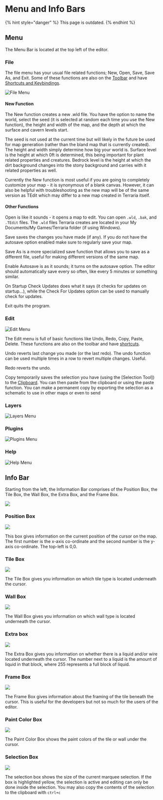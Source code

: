 # Menu and Info Bars

{% hint style="danger" %}
This page is outdated.
{% endhint %}

## Menu

The Menu Bar is located at the top left of the editor.

### File

The file menu has your usual file related functions; New, Open, Save, Save As, and Exit. Some of these functions are also on the [Toolbar](Toolbar) and have [Shortcuts and Keybindings](Shortcuts%20and%20Keybindings).

![File Menu](../.gitbook/assets/image%20%288%29.png)

#### New Function

The New function creates a new .wld file. You have the option to name the world, select the seed \(it is selected at random each time you use the New function\), the height and width of the map, and the depth at which the surface and cavern levels start.

The seed is not used at the current time but will likely in the future be used for map generation \(rather than the bland map that is currently created\). The height and width simply determine how big your world is. Surface level is the height at which 0ft is determined, this being important for plant related properties and creatures. Bedrock level is the height at which the dirt background changes into the stony background and carries with it related properties as well.

Currently the New function is most useful if you are going to completely customize your map - it is synonymous of a blank canvas. However, it can also be helpful with troubleshooting as the new map will be of the same version as TEdit which may differ to a new map created in Terraria itself.

#### Other Functions

Open is like it sounds - it opens a map to edit. You can open `.wld`, `.bak`, and `.TEdit` files. The `.wld` files Terraria creates are located in your My Documents/My Games/Terraria folder \(if using Windows\).

Save saves the changes you have made \(if any\). If you do not have the autosave option enabled make sure to regularly save your map.

Save As is a more specialized save function that allows you to save as a different file, useful for making different versions of the same map.

Enable Autosave is as it sounds; it turns on the autosave option. The editor should automatically save every so often, like every 5 minutes or something similar.

On Startup Check Updates does what it says \(it checks for updates on startup...\), while the Check For Updates option can be used to manually check for updates.

Exit quits the program.

### Edit

![Edit Menu](../.gitbook/assets/image.png)

The Edit menu is full of basic functions like Undo, Redo, Copy, Paste, Delete. These functions are also on the toolbar and have [shortcuts](shortcuts).

Undo reverts last change you made \(or the last redo\). The undo function can be used multiple times in a row to revert multiple changes. Useful.

Redo reverts the undo.

Copy temporarily saves the selection you have \(using the \[Selection Tool\]\) to the [Clipboard](Clipboard). You can then paste from the clipboard or using the paste function. You can make a permanent copy by exporting the selection as a schematic to use in other maps or even to send

### Layers

![Layers Menu](../.gitbook/assets/image%20%2822%29.png)

### Plugins

![Plugins Menu](../.gitbook/assets/image%20%281%29.png)

### Help

![Help Menu](../.gitbook/assets/image%20%282%29.png)

## Info Bar

Starting from the left, the Information Bar comprises of the Position Box, the Tile Box, the Wall Box, the Extra Box, and the Frame Box.

![](../.gitbook/assets/image%20%289%29.png)

### Position Box

![](../.gitbook/assets/image%20%2811%29.png)

This box gives information on the current position of the cursor on the map. The first number is the x-axis co-ordinate and the second number is the y-axis co-ordinate. The top-left is 0,0.

### Tile Box

![](../.gitbook/assets/image%20%2810%29.png)

The Tile Box gives you information on which tile type is located underneath the cursor.

### Wall Box

![](../.gitbook/assets/image%20%2819%29.png)

The Wall Box gives you information on which wall type is located underneath the cursor.

### Extra box

![](../.gitbook/assets/image%20%2818%29.png)

The Extra Box gives you information on whether there is a liquid and/or wire located underneath the cursor. The number next to a liquid is the amount of liquid in that block, where 255 represents a full block of liquid.

### Frame Box

![](../.gitbook/assets/image%20%2824%29.png)

The Frame Box gives information about the framing of the tile beneath the cursor. This is useful for the developers but not so much for the users of the editor.

### Paint Color Box

![](../.gitbook/assets/image%20%2821%29.png)

The Paint Color Box shows the paint colors of the tile or wall under the cursor.

### Selection Box

![](../.gitbook/assets/image%20%283%29.png)

The selection box shows the size of the current marquee selection. If the box is highlighted yellow, the selection is active and editing can only be done inside the selection. You may also copy the contents of the selection to the clipboard with `ctrl+c`

